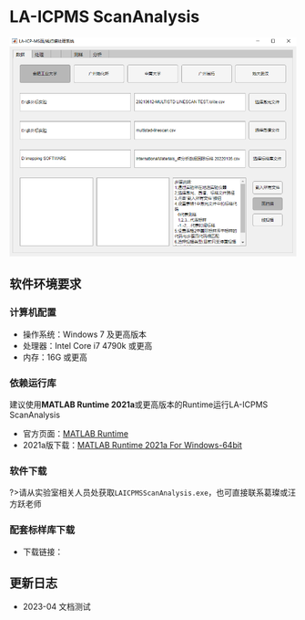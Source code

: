 # LA-ICPMS ScanAnalysis

![软件截图](./img/mapping-software.png)

## 软件环境要求

### 计算机配置

- 操作系统：Windows 7 及更高版本
- 处理器：Intel Core i7 4790k 或更高
- 内存：16G 或更高

### 依赖运行库

建议使用**MATLAB Runtime 2021a**或更高版本的Runtime运行LA-ICPMS ScanAnalysis

- 官方页面：[MATLAB Runtime](https://ww2.mathworks.cn/products/compiler/matlab-runtime.html)
- 2021a版下载：[MATLAB Runtime 2021a For Windows-64bit](https://ssd.mathworks.com/supportfiles/downloads/R2021a/Release/8/deployment_files/installer/complete/win64/MATLAB_Runtime_R2021a_Update_8_win64.zip)

### 软件下载

?>请从实验室相关人员处获取`LAICPMSScanAnalysis.exe`，也可直接联系葛璨或汪方跃老师

### 配套标样库下载

- 下载链接：

## 更新日志

- 2023-04 文档测试